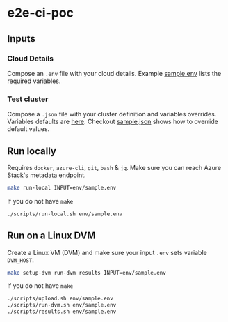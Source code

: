 # e2e-ci-poc

## Inputs

### Cloud Details

Compose an `.env` file with your cloud details. Example [sample.env](env/sample.env) lists the required variables.

### Test cluster

Compose a `.json` file with your cluster definition and variables overrides. Variables defaults are [here](env/defaults.env). Checkout [sample.json](test_clusters/sample.json) shows how to override default values.

## Run locally

Requires `docker`, `azure-cli`, `git`, `bash` & `jq`. Make sure you can reach Azure Stack's metadata endpoint.

```bash
make run-local INPUT=env/sample.env
```

If you do not have `make`

```bash
./scripts/run-local.sh env/sample.env
```

## Run on a Linux DVM

Create a Linux VM (DVM) and make sure your input `.env` sets variable `DVM_HOST`.

```bash
make setup-dvm run-dvm results INPUT=env/sample.env
```

If you do not have `make`

```bash
./scripts/upload.sh env/sample.env
./scripts/run-dvm.sh env/sample.env
./scripts/results.sh env/sample.env
```
